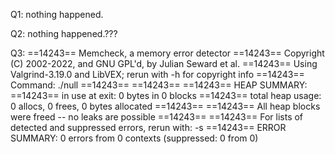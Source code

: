 Q1:
nothing happened.

Q2:
nothing happened.???

Q3:
==14243== Memcheck, a memory error detector
==14243== Copyright (C) 2002-2022, and GNU GPL'd, by Julian Seward et al.
==14243== Using Valgrind-3.19.0 and LibVEX; rerun with -h for copyright info
==14243== Command: ./null
==14243== 
==14243== 
==14243== HEAP SUMMARY:
==14243==     in use at exit: 0 bytes in 0 blocks
==14243==   total heap usage: 0 allocs, 0 frees, 0 bytes allocated
==14243== 
==14243== All heap blocks were freed -- no leaks are possible
==14243== 
==14243== For lists of detected and suppressed errors, rerun with: -s
==14243== ERROR SUMMARY: 0 errors from 0 contexts (suppressed: 0 from 0)
